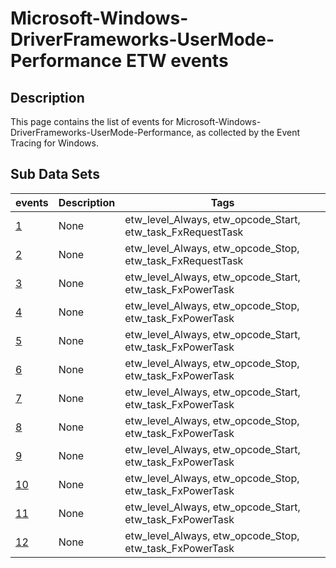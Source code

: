 # Microsoft-Windows-DriverFrameworks-UserMode-Performance ETW events

## Description
This page contains the list of events for Microsoft-Windows-DriverFrameworks-UserMode-Performance, as collected by the Event Tracing for Windows.

## Sub Data Sets
|events|Description|Tags|
|---|---|---|
|[1](events/event-1.md)|None|etw_level_Always, etw_opcode_Start, etw_task_FxRequestTask|
|[2](events/event-2.md)|None|etw_level_Always, etw_opcode_Stop, etw_task_FxRequestTask|
|[3](events/event-3.md)|None|etw_level_Always, etw_opcode_Start, etw_task_FxPowerTask|
|[4](events/event-4.md)|None|etw_level_Always, etw_opcode_Stop, etw_task_FxPowerTask|
|[5](events/event-5.md)|None|etw_level_Always, etw_opcode_Start, etw_task_FxPowerTask|
|[6](events/event-6.md)|None|etw_level_Always, etw_opcode_Stop, etw_task_FxPowerTask|
|[7](events/event-7.md)|None|etw_level_Always, etw_opcode_Start, etw_task_FxPowerTask|
|[8](events/event-8.md)|None|etw_level_Always, etw_opcode_Stop, etw_task_FxPowerTask|
|[9](events/event-9.md)|None|etw_level_Always, etw_opcode_Start, etw_task_FxPowerTask|
|[10](events/event-10.md)|None|etw_level_Always, etw_opcode_Stop, etw_task_FxPowerTask|
|[11](events/event-11.md)|None|etw_level_Always, etw_opcode_Start, etw_task_FxPowerTask|
|[12](events/event-12.md)|None|etw_level_Always, etw_opcode_Stop, etw_task_FxPowerTask|
